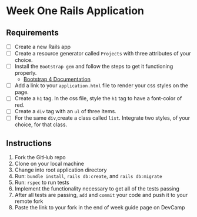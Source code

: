 # Week One Rails Application

## Requirements

* [ ] Create a new Rails app
* [ ] Create a resource generator called `Projects` with three attributes of your choice.
* [ ] Install the `Bootstrap gem` and follow the steps to get it functioning properly.
  - [Bootstrap 4 Documentation](https://v4-alpha.getbootstrap.com/)
* [ ] Add a link to your `application.html` file to render your css styles on the page.
* [ ] Create a `h1` tag. In the css file, style the `h1` tag to have a font-color of red.
* [ ] Create a `div` tag with an `ul` of three items.
* [ ] For the same `div`,create a class called `list`. Integrate two styles, of your choice, for that class. 

## Instructions

1. Fork the GitHub repo
2. Clone on your local machine
3. Change into root application directory
4. Run: `bundle install`, `rails db:create`, and `rails db:migrate`
5. Run: `rspec` to run tests
6. Implement the functionality necessary to get all of the tests passing
7. After all tests are passing, `add` and `commit` your code and push it to your remote fork
8. Paste the link to your fork in the end of week guide page on DevCamp
